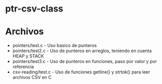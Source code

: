 # ptr-csv-class

# Archivos

* pointers/test.c - Uso basico de punteros
* pointers/test2.c - Uso de punteros en arreglos, teniendo en cuenta HEAP y STACK
* pointers/test3.c - Uso de punteros en funciones, paso por valor y por referencia
* csv-reading/test.c - Uso de funciones getline() y strtok() para leer archivos CSV en C